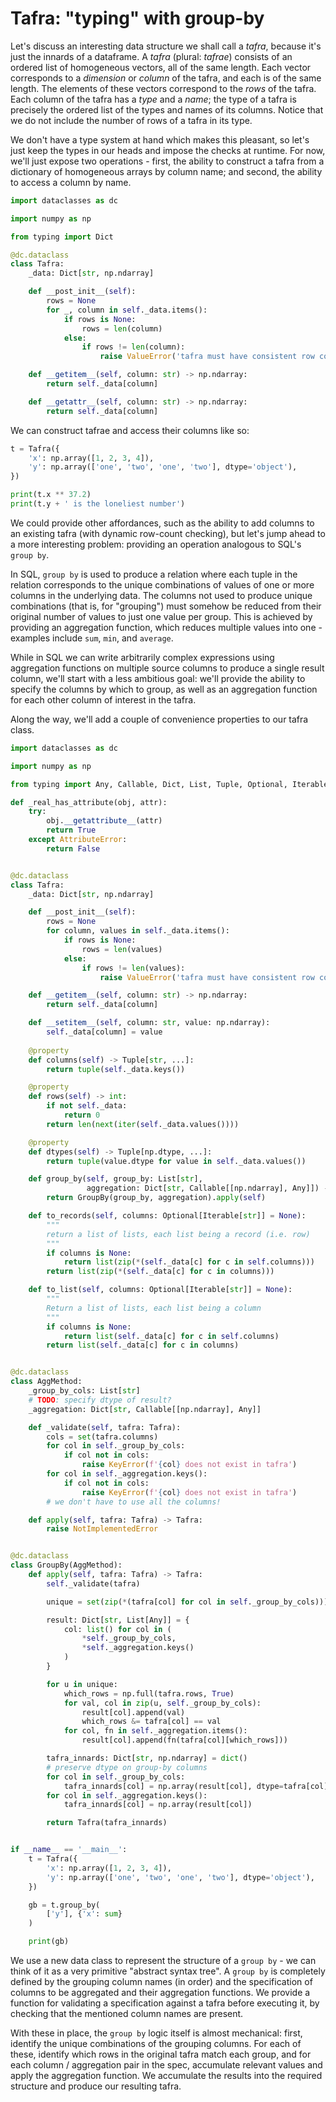 # Tafra: "typing" with group-by

Let's discuss an interesting data structure we shall call a *tafra*, because
it's just the innards of a dataframe. A *tafra* (plural: *tafrae*) consists of
an ordered list of homogeneous vectors, all of the same length.
Each vector corresponds to a *dimension* or *column* of the tafra, and each is
of the same length. The elements of these vectors correspond to the *rows*
of the tafra. Each column of the tafra has a *type* and a *name*;
the type of a tafra is precisely the ordered list of the types and names of
its columns.
Notice that we do not include the number of rows of a tafra in its type.

We don't have a type system at hand which makes this pleasant, so let's just
keep the types in our heads and impose the checks at runtime.
For now, we'll just expose two operations - first, the ability to construct a
tafra from a dictionary of homogeneous arrays by column name; and second,
the ability to access a column by name.

```python
import dataclasses as dc

import numpy as np

from typing import Dict

@dc.dataclass
class Tafra:
    _data: Dict[str, np.ndarray]

    def __post_init__(self):
        rows = None
        for _, column in self._data.items():
            if rows is None:
                rows = len(column)
            else:
                if rows != len(column):
                    raise ValueError('tafra must have consistent row counts')

    def __getitem__(self, column: str) -> np.ndarray:
        return self._data[column]

    def __getattr__(self, column: str) -> np.ndarray:
        return self._data[column]
```

We can construct tafrae and access their columns like so:
```python
t = Tafra({
    'x': np.array([1, 2, 3, 4]),
    'y': np.array(['one', 'two', 'one', 'two'], dtype='object'),
})

print(t.x ** 37.2)
print(t.y + ' is the loneliest number')
```

We could provide other affordances, such as the ability to add columns to
an existing tafra (with dynamic row-count checking), but let's jump ahead
to a more interesting problem: providing an operation analogous to SQL's
`group by`.

In SQL, `group by` is used to produce a relation where each tuple in the
relation corresponds to the unique combinations of values of one or more
columns in the underlying data.
The columns not used to produce unique combinations (that is, for "grouping")
must somehow be reduced from their original number of values to just one value
per group.
This is achieved by providing an aggregation function, which reduces multiple
values into one - examples include `sum`, `min`, and `average`.

While in SQL we can write arbitrarily complex expressions using aggregation
functions on multiple source columns to produce a single result column, we'll
start with a less ambitious goal: we'll provide the ability to specify the
columns by which to group, as well as an aggregation function for each other
column of interest in the tafra.

Along the way, we'll add a couple of convenience properties to our tafra class.

```python
import dataclasses as dc

import numpy as np

from typing import Any, Callable, Dict, List, Tuple, Optional, Iterable

def _real_has_attribute(obj, attr):
    try:
        obj.__getattribute__(attr)
        return True
    except AttributeError:
        return False


@dc.dataclass
class Tafra:
    _data: Dict[str, np.ndarray]

    def __post_init__(self):
        rows = None
        for column, values in self._data.items():
            if rows is None:
                rows = len(values)
            else:
                if rows != len(values):
                    raise ValueError('tafra must have consistent row counts')

    def __getitem__(self, column: str) -> np.ndarray:
        return self._data[column]

    def __setitem__(self, column: str, value: np.ndarray):
        self._data[column] = value
        
    @property
    def columns(self) -> Tuple[str, ...]:
        return tuple(self._data.keys())

    @property
    def rows(self) -> int:
        if not self._data:
            return 0
        return len(next(iter(self._data.values())))

    @property
    def dtypes(self) -> Tuple[np.dtype, ...]:
        return tuple(value.dtype for value in self._data.values())

    def group_by(self, group_by: List[str],
                 aggregation: Dict[str, Callable[[np.ndarray], Any]]) -> 'Tafra':
        return GroupBy(group_by, aggregation).apply(self)

    def to_records(self, columns: Optional[Iterable[str]] = None):
        """
        return a list of lists, each list being a record (i.e. row)
        """
        if columns is None:
            return list(zip(*(self._data[c] for c in self.columns)))
        return list(zip(*(self._data[c] for c in columns)))

    def to_list(self, columns: Optional[Iterable[str]] = None):
        """
        Return a list of lists, each list being a column
        """
        if columns is None:
            return list(self._data[c] for c in self.columns)
        return list(self._data[c] for c in columns)


@dc.dataclass
class AggMethod:
    _group_by_cols: List[str]
    # TODO: specify dtype of result?
    _aggregation: Dict[str, Callable[[np.ndarray], Any]]

    def _validate(self, tafra: Tafra):
        cols = set(tafra.columns)
        for col in self._group_by_cols:
            if col not in cols:
                raise KeyError(f'{col} does not exist in tafra')
        for col in self._aggregation.keys():
            if col not in cols:
                raise KeyError(f'{col} does not exist in tafra')
        # we don't have to use all the columns!

    def apply(self, tafra: Tafra) -> Tafra:
        raise NotImplementedError


@dc.dataclass
class GroupBy(AggMethod):
    def apply(self, tafra: Tafra) -> Tafra:
        self._validate(tafra)

        unique = set(zip(*(tafra[col] for col in self._group_by_cols)))

        result: Dict[str, List[Any]] = {
            col: list() for col in (
                *self._group_by_cols,
                *self._aggregation.keys()
            )
        }

        for u in unique:
            which_rows = np.full(tafra.rows, True)
            for val, col in zip(u, self._group_by_cols):
                result[col].append(val)
                which_rows &= tafra[col] == val
            for col, fn in self._aggregation.items():
                result[col].append(fn(tafra[col][which_rows]))

        tafra_innards: Dict[str, np.ndarray] = dict()
        # preserve dtype on group-by columns
        for col in self._group_by_cols:
            tafra_innards[col] = np.array(result[col], dtype=tafra[col].dtype)
        for col in self._aggregation.keys():
            tafra_innards[col] = np.array(result[col])

        return Tafra(tafra_innards)


if __name__ == '__main__':
    t = Tafra({
        'x': np.array([1, 2, 3, 4]),
        'y': np.array(['one', 'two', 'one', 'two'], dtype='object'),
    })

    gb = t.group_by(
        ['y'], {'x': sum}
    )

    print(gb)
```

We use a new data class to represent the structure of a `group by` - we can
think of it as a very primitive "abstract syntax tree".
A `group by` is completely defined by the grouping column names (in order) and
the specification of columns to be aggregated and their aggregation functions.
We provide a function for validating a specification against a tafra before
executing it, by checking that the mentioned column names are present.

With these in place, the `group by` logic itself is almost mechanical:
first, identify the unique combinations of the grouping columns.
For each of these, identify which rows in the original tafra match each group,
and for each column / aggregation pair in the spec, accumulate relevant values
and apply the aggregation function.
We accumulate the results into the required structure and produce our resulting
tafra.
